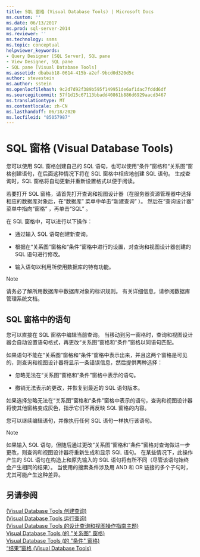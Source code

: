 ```yaml
---
title: SQL 窗格 (Visual Database Tools) | Microsoft Docs
ms.custom: ''
ms.date: 06/13/2017
ms.prod: sql-server-2014
ms.reviewer: ''
ms.technology: ssms
ms.topic: conceptual
helpviewer_keywords:
- Query Designer [SQL Server], SQL pane
- View Designer, SQL pane
- SQL pane [Visual Database Tools]
ms.assetid: dbabab18-0614-415b-a2ef-9bcd0d320d5c
author: stevestein
ms.author: sstein
ms.openlocfilehash: 9c2d7d92f389b595f149951de6af1dac7fddd6df
ms.sourcegitcommit: 57f1d15c67113bbadd40861b886d6929aacd3467
ms.translationtype: MT
ms.contentlocale: zh-CN
ms.lasthandoff: 06/18/2020
ms.locfileid: "85057987"
---
```

# <a name="sql-pane-visual-database-tools"></a>SQL 窗格 (Visual Database Tools)
  您可以使用 SQL 窗格创建自己的 SQL 语句，也可以使用“条件”窗格和“关系图”窗格创建语句，在后面这种情况下将在 SQL 窗格中相应地创建 SQL 语句。 生成查询时，SQL 窗格将自动更新并重新设置格式以便于阅读。  
  
 若要打开 SQL 窗格，请首先打开查询和视图设计器（在服务器资源管理器中选择相应的数据库对象后，在“数据库”  菜单中单击“新建查询”  ）。 然后在“查询设计器”  菜单中指向“窗格”  ，再单击“SQL”  。  
  
 在 SQL 窗格中，可以进行以下操作：  
  
-   通过输入 SQL 语句创建新查询。  
  
-   根据在“关系图”窗格和“条件”窗格中进行的设置，对查询和视图设计器创建的 SQL 语句进行修改。  
  
-   输入语句以利用所使用数据库的特有功能。  
  
> [!NOTE]  
>  请务必了解所用数据库中数据库对象的标识规则。 有关详细信息，请参阅数据库管理系统文档。  
  
## <a name="statements-in-the-sql-pane"></a>SQL 窗格中的语句  
 您可以直接在 SQL 窗格中编辑当前查询。 当移动到另一窗格时，查询和视图设计器会自动设置语句格式，再更改“关系图”窗格和“条件”窗格以同语句匹配。  
  
 如果语句不能在“关系图”窗格和“条件”窗格中表示出来，并且这两个窗格是可见的，则查询和视图设计器将显示一条错误信息，然后提供两种选择：  
  
-   忽略无法在“关系图”窗格和“条件”窗格中表示的语句。  
  
-   撤销无法表示的更改，并恢复到最近的 SQL 语句版本。  
  
 如果选择忽略无法在“关系图”窗格和“条件”窗格中表示的语句，查询和视图设计器将使其他窗格变成灰色，指示它们不再反映 SQL 窗格的内容。  
  
 您可以继续编辑语句，并像执行任何 SQL 语句一样执行该语句。  
  
> [!NOTE]  
>  如果输入 SQL 语句，但随后通过更改“关系图”窗格和“条件”窗格对查询做进一步更改，则查询和视图设计器将重新生成和显示 SQL 语句。 在某些情况下，此操作产生的 SQL 语句在构造上和原先输入的 SQL 语句将有所不同（尽管该语句始终会产生相同的结果）。 当使用的搜索条件涉及用 AND 和 OR 链接的多个子句时，尤其可能产生这种差异。  
  
## <a name="see-also"></a>另请参阅  
 [&#40;Visual Database Tools 创建查询&#41;](visual-database-tools.md)   
 [&#40;Visual Database Tools 运行查询&#41;](run-queries-visual-database-tools.md)   
 [&#40;Visual Database Tools 的设计查询和视图操作指南主题&#41;](design-queries-and-views-how-to-topics-visual-database-tools.md)   
 [Visual Database Tools &#40;的 "关系图" 窗格&#41;](diagram-pane-visual-database-tools.md)   
 [Visual Database Tools &#40;的 "条件" 窗格&#41;](criteria-pane-visual-database-tools.md)   
 [“结果”窗格 (Visual Database Tools)](results-pane-visual-database-tools.md)  
  
  
